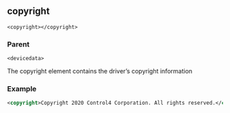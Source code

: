 
## copyright

`<copyright></copyright>`


### Parent

`<devicedata>
`

The copyright element contains the driver’s copyright information


### Example

```xml
<copyright>Copyright 2020 Control4 Corporation. All rights reserved.</copyright>
```
